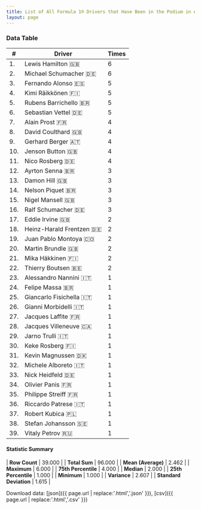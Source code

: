 ```yaml
---
title: List of All Formula 1® Drivers that Have Been in the Podium in Australia by Number of Times
layout: page
---
```


<canvas id="chart" width="400" height="180"></canvas>
<script>
var data = {
    "datasets": [
        {
            "backgroundColor": [
                "#f3a935",
                "#f3a935",
                "#f3a935",
                "#f3a935",
                "#f3a935",
                "#f3a935",
                "#f3a935",
                "#f3a935",
                "#f3a935",
                "#f3a935",
                "#f3a935",
                "#f3a935",
                "#f3a935",
                "#f3a935",
                "#f3a935",
                "#f3a935",
                "#f3a935",
                "#f3a935",
                "#f3a935",
                "#f3a935",
                "#f3a935",
                "#f3a935",
                "#f3a935",
                "#f3a935",
                "#f3a935",
                "#f3a935",
                "#f3a935",
                "#f3a935",
                "#f3a935",
                "#f3a935",
                "#f3a935",
                "#f3a935",
                "#f3a935",
                "#f3a935",
                "#f3a935",
                "#f3a935",
                "#f3a935",
                "#f3a935",
                "#f3a935"
            ],
            "borderColor": [
                "#f68639",
                "#f68639",
                "#f68639",
                "#f68639",
                "#f68639",
                "#f68639",
                "#f68639",
                "#f68639",
                "#f68639",
                "#f68639",
                "#f68639",
                "#f68639",
                "#f68639",
                "#f68639",
                "#f68639",
                "#f68639",
                "#f68639",
                "#f68639",
                "#f68639",
                "#f68639",
                "#f68639",
                "#f68639",
                "#f68639",
                "#f68639",
                "#f68639",
                "#f68639",
                "#f68639",
                "#f68639",
                "#f68639",
                "#f68639",
                "#f68639",
                "#f68639",
                "#f68639",
                "#f68639",
                "#f68639",
                "#f68639",
                "#f68639",
                "#f68639",
                "#f68639"
            ],
            "borderWidth": 1,
            "data": [
                6.0,
                6.0,
                5.0,
                5.0,
                5.0,
                5.0,
                4.0,
                4.0,
                4.0,
                4.0,
                4.0,
                3.0,
                3.0,
                3.0,
                3.0,
                3.0,
                2.0,
                2.0,
                2.0,
                2.0,
                2.0,
                2.0,
                1.0,
                1.0,
                1.0,
                1.0,
                1.0,
                1.0,
                1.0,
                1.0,
                1.0,
                1.0,
                1.0,
                1.0,
                1.0,
                1.0,
                1.0,
                1.0,
                1.0
            ],
            "label": "Times"
        }
    ],
    "labels": [
        "Lewis Hamilton",
        "Michael Schumacher",
        "Fernando Alonso",
        "Kimi Räikkönen",
        "Rubens Barrichello",
        "Sebastian Vettel",
        "Alain Prost",
        "David Coulthard",
        "Gerhard Berger",
        "Jenson Button",
        "Nico Rosberg",
        "Ayrton Senna",
        "Damon Hill",
        "Nelson Piquet",
        "Nigel Mansell",
        "Ralf Schumacher",
        "Eddie Irvine",
        "Heinz-Harald Frentzen",
        "Juan Pablo Montoya",
        "Martin Brundle",
        "Mika Häkkinen",
        "Thierry Boutsen",
        "Alessandro Nannini",
        "Felipe Massa",
        "Giancarlo Fisichella",
        "Gianni Morbidelli",
        "Jacques Laffite",
        "Jacques Villeneuve",
        "Jarno Trulli",
        "Keke Rosberg",
        "Kevin Magnussen",
        "Michele Alboreto",
        "Nick Heidfeld",
        "Olivier Panis",
        "Philippe Streiff",
        "Riccardo Patrese",
        "Robert Kubica",
        "Stefan Johansson",
        "Vitaly Petrov"
    ]
};
var options = {
  legend: {
    display: false
  },
  scales: {
    xAxes: [{
      ticks: {
        beginAtZero: true,
        maxRotation: 180,
        display: window.innerWidth > 800
      }
    }],
    yAxes: [{
      ticks: {
        beginAtZero: true
      }
    }]
  },
  onResize: function(chart, size) {
    chart.options.scales.xAxes[0].ticks.display = size.width > 800;
  }
};
var chart = new Chart("chart", {
    data: data,
    type: 'bar',
    options: options
});
</script>



### Data Table

| # | Driver | Times |
|--|--|--|
| 1. | Lewis Hamilton 🇬🇧 | 6 |
| 2. | Michael Schumacher 🇩🇪 | 6 |
| 3. | Fernando Alonso 🇪🇸 | 5 |
| 4. | Kimi Räikkönen 🇫🇮 | 5 |
| 5. | Rubens Barrichello 🇧🇷 | 5 |
| 6. | Sebastian Vettel 🇩🇪 | 5 |
| 7. | Alain Prost 🇫🇷 | 4 |
| 8. | David Coulthard 🇬🇧 | 4 |
| 9. | Gerhard Berger 🇦🇹 | 4 |
| 10. | Jenson Button 🇬🇧 | 4 |
| 11. | Nico Rosberg 🇩🇪 | 4 |
| 12. | Ayrton Senna 🇧🇷 | 3 |
| 13. | Damon Hill 🇬🇧 | 3 |
| 14. | Nelson Piquet 🇧🇷 | 3 |
| 15. | Nigel Mansell 🇬🇧 | 3 |
| 16. | Ralf Schumacher 🇩🇪 | 3 |
| 17. | Eddie Irvine 🇬🇧 | 2 |
| 18. | Heinz-Harald Frentzen 🇩🇪 | 2 |
| 19. | Juan Pablo Montoya 🇨🇴 | 2 |
| 20. | Martin Brundle 🇬🇧 | 2 |
| 21. | Mika Häkkinen 🇫🇮 | 2 |
| 22. | Thierry Boutsen 🇧🇪 | 2 |
| 23. | Alessandro Nannini 🇮🇹 | 1 |
| 24. | Felipe Massa 🇧🇷 | 1 |
| 25. | Giancarlo Fisichella 🇮🇹 | 1 |
| 26. | Gianni Morbidelli 🇮🇹 | 1 |
| 27. | Jacques Laffite 🇫🇷 | 1 |
| 28. | Jacques Villeneuve 🇨🇦 | 1 |
| 29. | Jarno Trulli 🇮🇹 | 1 |
| 30. | Keke Rosberg 🇫🇮 | 1 |
| 31. | Kevin Magnussen 🇩🇰 | 1 |
| 32. | Michele Alboreto 🇮🇹 | 1 |
| 33. | Nick Heidfeld 🇩🇪 | 1 |
| 34. | Olivier Panis 🇫🇷 | 1 |
| 35. | Philippe Streiff 🇫🇷 | 1 |
| 36. | Riccardo Patrese 🇮🇹 | 1 |
| 37. | Robert Kubica 🇵🇱 | 1 |
| 38. | Stefan Johansson 🇸🇪 | 1 |
| 39. | Vitaly Petrov 🇷🇺 | 1 |

#### Statistic Summary

| **Row Count** | 39.000 |
| **Total Sum** | 96.000 |
| **Mean (Average)** | 2.462 |
| **Maximum** | 6.000 |
| **75th Percentile** | 4.000 |
| **Median** | 2.000 |
| **25th Percentile** | 1.000 |
| **Minimum** | 1.000 |
| **Variance** | 2.607 |
| **Standard Deviation** | 1.615 |

Download data: [json]({{ page.url | replace:'.html','.json' }}), [csv]({{ page.url | replace:'.html','.csv' }})
